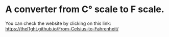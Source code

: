 # A converter from C° scale to F scale.

You can check the website by clicking on this link: https://thel1ght.github.io/From-Celsius-to-Fahrenheit/


